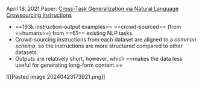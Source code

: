 April 18, 2021
Paper: [Cross-Task Generalization via Natural Language Crowsourcing Instructions]()

- ==193k instruction-output examples== ==crowd-sourced== (from ==humans==) from ==61== existing NLP tasks.
- Crowd-sourcing instructions from each dataset are aligned to a *common schema*, so the instructions are more structured compared to other datasets.
- Outputs are relatively short, however, which ==makes the data less useful for generating long-form content.==

![[Pasted image 20240423173921.png]]